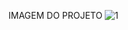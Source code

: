 IMAGEM DO PROJETO
![1](https://github.com/user-attachments/assets/e3543b6a-c89c-458a-a59f-24a38286c7b7)
